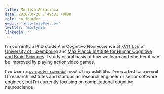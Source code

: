```yaml
---
title: Morteza Ansarinia
date: 2018-09-20 7:49:31 +0000
role: co-founder
email: 'ansarinia@me.com'
twitter: 'mortynia'
linkedin: ''
---
```


I’m currently a PhD student in Cognitive Neuroscience at [xCIT Lab](http://xcit.org/) of [University of Luxembourg](https://wwwen.uni.lu/) and [Max Planck Institute for Human Cognitive and Brain Sciences](https://www.mpg.de/149614/kognition_neuro). I study neural basis of how we learn and whether it can be improved by playing action video games.

I've been a <a href="http://github.com/morteza" target="_blank">computer scientist</a> most of my adult life. I've worked for several IT research institutes and startups as research engineer or senior software engineer, but I’m currently focusing on computational cognitive neuroscience.
